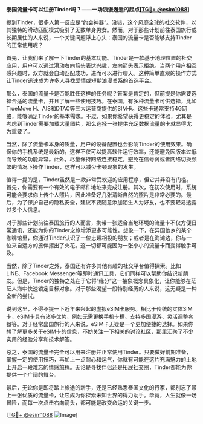 **泰国流量卡可以注册Tinder吗？——一场浪漫邂逅的起点[[TG💪+ @esim1088](https://t.me/s/esim1088)]**

提到Tinder，很多人第一反应是“约会神器”。没错，这个风靡全球的社交软件，以其独特的滑动匹配模式吸引了无数单身男女。然而，对于那些计划前往泰国旅行或长期居住的人来说，一个关键问题浮上心头：泰国的流量卡是否能够支持Tinder的正常使用呢？

首先，让我们来了解一下Tinder的基本功能。Tinder是一款基于地理位置的社交应用，用户可以通过滑动右向箭头表达兴趣，左向箭头表示拒绝。当两个用户相互感兴趣时，双方就会自动匹配成功，进而可以进行聊天。这种简单直观的操作方式让Tinder迅速成为许多人寻找爱情或短期浪漫关系的首选平台。

那么，泰国的流量卡是否能胜任这样的任务呢？答案是肯定的，但前提是你需要选择合适的流量卡，并且了解一些使用技巧。在泰国，有多种流量卡可供选择，比如TrueMove H、AIS和DTAC等三大运营商提供的SIM卡。这些卡通常支持4G网络，能够满足Tinder的基本需求。不过，如果你希望获得更稳定的体验，尤其是考虑到Tinder需要加载大量图片，那么选择一张提供充足数据流量的卡就显得尤为重要了。

当然，除了流量卡本身的质量，用户的设备配置也会影响Tinder的使用效果。确保你的手机系统是最新的，这样不仅可以提高软件运行效率，还能避免因版本过低而导致的功能异常。此外，尽量保持网络连接稳定，避免在信号弱或者网络切换频繁的情况下操作Tinder，这样可以减少卡顿现象的发生。

值得一提的是，Tinder虽然是一款非常受欢迎的应用程序，但它并非没有门槛。首先，你需要有一个有效的电子邮件地址来完成注册。其次，在初次使用时，系统可能会要求你上传个人照片，因此准备好几张清晰自然的照片是非常必要的。最后，为了保护自己的隐私安全，建议不要随意添加陌生人为好友，也不要轻易透露过多个人信息。

对于那些计划前往泰国旅行的人而言，携带一张适合当地环境的流量卡不仅方便日常通讯，还能为你的Tinder之旅增添更多可能性。想象一下，在异国他乡的某个咖啡馆里，你通过Tinder认识了一位志趣相投的朋友；或者是在海滩边，你与一位来自远方的旅伴擦出了火花。这一切都可能因为一张小小的流量卡而变得触手可及。

当然，除了Tinder之外，泰国还有许多其他有趣的社交平台值得探索。比如LINE、Facebook Messenger等即时通讯工具，它们同样可以帮助你结识新朋友。但是，Tinder的独特之处在于它将“缘分”这一抽象概念具象化，让你能够在茫茫人海中快速锁定目标对象。对于那些渴望一段特别经历的人来说，这无疑是一种全新的尝试。

说到这里，不得不提一下近年来兴起的虚拟eSIM卡服务。相比于传统的实体SIM卡，eSIM卡具有诸多优势，例如无需更换手机卡槽、支持多国漫游、灵活调整套餐等。对于经常出国旅行的人来说，eSIM卡无疑是一个更加便捷的选择。如果你想了解更多关于eSIM卡的信息，不妨关注一下相关的讨论社区，那里汇聚了不少实用的经验分享和技术解答。

总之，泰国的流量卡完全可以用来注册并正常使用Tinder。只要做好前期准备，掌握一定的使用技巧，再加上一点耐心和运气，你就有可能在这片充满魅力的土地上开启一段难忘的情感旅程。无论是寻找伴侣还是拓展社交圈，Tinder都能为你提供一个广阔的舞台。

最后，无论你是即将踏上旅途的新手，还是已经熟悉泰国文化的行家，都别忘了带上一张优质的流量卡，让它成为你探索未知世界的得力助手。毕竟，人生就像一场冒险，而每一次点击右向箭头，都可能是改变命运的关键一步。

[[TG💪+ @esim1088](https://t.me/s/esim1088) ![Image](https://i.postimg.cc/4NQfJmqS/Snipaste-2025-05-13-00-14-12.png)]